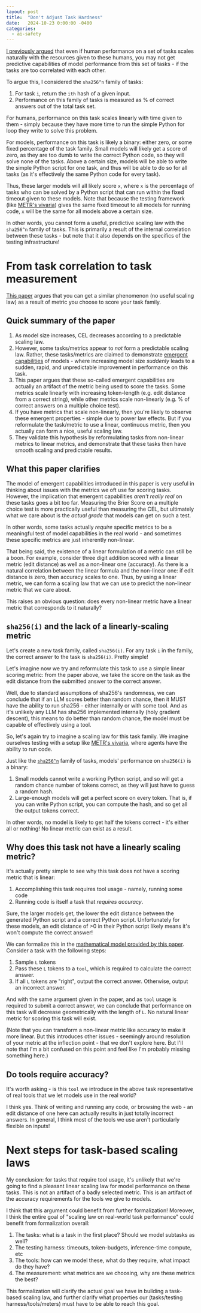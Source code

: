 ```yaml
---
layout: post
title:  "Don't Adjust Task Hardness"
date:   2024-10-23 0:00:00 -0400
categories:
  - ai-safety
---
```


[I previously argued](https://www.naterush.io/posts/2024-10-10-on-task-based-scaling-laws.markdown) that even if human performance on a set of tasks scales naturally with the resources given to these humans, you may not get predictive capabilities of model performance from this set of tasks - if the tasks are too correlated with each other.

To argue this, I considered the `sha256^n` family of tasks: 
1. For task `i`, return the `ith` hash of a given input. 
2. Performance on this family of tasks is measured as % of correct answers out of the total task set. 

For humans, performance on this task scales linearly with time given to them - simply because they have more time to run the simple Python for loop they write to solve this problem.

For models, performance on this task is likely a binary: either zero, or some fixed percentage of the task family. Small models will likely get a score of zero, as they are too dumb to write the correct Python code, so they will solve none of the tasks. Above a certain size, models will be able to write the simple Python script for one task, and thus will be able to do so for all tasks (as it's effectively the same Python code for every task). 

Thus, these larger models will all likely score `x`, where `x` is the percentage of tasks who can be solved by a Python script that can run within the fixed timeout given to these models. Note that because the testing framework (like [METR's vivaria](https://vivaria.metr.org)) gives the same fixed timeout to all models for running code, `x` will be the same for all models above a certain size.

In other words, you cannot form a useful, predictive scaling law with the `sha256^n` family of tasks. This is primarily a result of the internal correlation between these tasks - but note that it also depends on the specifics of the testing infrastructure!

# From task correlation to task measurement

[This paper](https://arxiv.org/pdf/2304.15004) argues that you can get a similar phenomenon (no useful scaling law) as a result of metric you choose to score your task family.

## Quick summary of the paper

1. As model size increases, CEL decreases according to a predictable scaling law. 
2. However, some tasks/metrics appear to _not_ form a predictable scaling law. Rather, these tasks/metrics are claimed to demonstrate [emergent capabilities](https://openreview.net/pdf?id=yzkSU5zdwD#) of models - where increasing model size _suddenly_ leads to a sudden, rapid, and unpredictable improvement in performance on this task. 
3. This paper argues that these so-called emergent capabilities are actually an artifact of the metric being used to score the tasks. Some metrics scale linearly with increasing token-length (e.g. edit distance from a correct string), while other metrics scale non-linearly (e.g. % of correct answers on a multiple choice test).
4. If you have metrics that scale non-linearly, then you're likely to observe these emergent properties - simple due to power law effects. But if you reformulate the task/metric to use a linear, continuous metric, then you actually can form a nice, useful scaling law. 
5. They validate this hypothesis by reformulating tasks from non-linear metrics to linear metrics, and demonstrate that these tasks then have smooth scaling and predictable results. 

## What this paper clarifies

The model of emergent capabilities introduced in this paper is very useful in thinking about issues with the metrics we oft use for scoring tasks. However, the implication that emergent capabilities _aren't really real_ on these tasks goes a bit too far. Measuring the Brier Score on a multiple choice test is more practically useful than measuring the CEL, but ultimately what we care about is the _actual grade_ that models can get on such a test. 

In other words, some tasks actually _require_ specific metrics to be a meaningful test of model capabilities in the real world - and sometimes these specific metrics are just inherently non-linear. 

That being said, the existence of a linear formulation of a metric can still be a boon. For example, consider three digit addition scored with a linear metric (edit distance) as well as a non-linear one (accuracy). As there is a natural correlation between the linear formula and the non-linear one: if edit distance is zero, then accuracy scales to one. Thus, by using a linear metric, we can form a scaling law that we can use to predict the non-linear metric that we care about.

This raises an obvious question: does every non-linear metric have a linear metric that corresponds to it naturally?

## `sha256(i)` and the lack of a linearly-scaling metric

Let's create a new task family, called `sha256(i)`. For any task `i` in the family, the correct answer to the task is `sha256(i)`. Pretty simple! 

Let's imagine now we try and reformulate this task to use a simple linear scoring metric: from the paper above, we take the score on the task as the edit distance from the submitted answer to the correct answer.

Well, due to standard assumptions of sha256's randomness, we can conclude that if an LLM scores better than random chance, then it MUST have the ability to run sha256 - either internally or with some tool. And as it's unlikely any LLM has sha256 implemented internally (holy gradient descent), this means to do better than random chance, the model must be capable of effectively using a tool.

So, let's again try to imagine a scaling law for this task family. We imagine ourselves testing with a setup like [METR's vivaria](https://vivaria.metr.org), where agents have the ability to run code.

Just like the [`sha256^n`](https://www.naterush.io/posts/2024-10-10-on-task-based-scaling-laws.markdown) family of tasks, models' performance on `sha256(i)` is a binary: 
1. Small models cannot write a working Python script, and so will get a random chance number of tokens correct, as they will just have to guess a random hash.
2. Large-enough models will get a perfect score on every token. That is, if you can write Python script, you can compute the hash, and so get all the output tokens correct. 

In other words, no model is likely to get half the tokens correct - it's either all or nothing! No linear metric can exist as a result.

## Why does this task not have a linearly scaling metric?

It's actually pretty simple to see why this task does not have a scoring metric that is linear:
1. Accomplishing this task requires tool usage - namely, running some code
2. Running code is itself a task that _requires accuracy_. 

Sure, the larger models get, the lower the edit distance between the generated Python script and a correct Python script. Unfortunately for these models, an edit distance of >0 in their Python script likely means it's won't compute the correct answer!

We can formalize this in the [mathematical model provided by this paper](https://arxiv.org/pdf/2304.15004). Consider a task with the following steps:
1. Sample `L` tokens
2. Pass these `L` tokens to a `tool`, which is required to calculate the correct answer.
3. If all `L` tokens are "right", output the correct answer. Otherwise, output an incorrect answer.

And with the same argument given in the paper, and as `tool` usage is required to submit a correct answer, we can conclude that performance on this task will decrease geometrically with the length of `L`. No natural linear metric for scoring this task will exist. 

(Note that you can transform a non-linear metric like accuracy to make it more linear. But this introduces other issues - seemingly around resolution of your metric at the inflection point - that we don't explore here. But I'll note that I'm a bit confused on this point and feel like I'm probably missing something here.)

## Do tools require accuracy?

It's worth asking - is this `tool` we introduce in the above task representative of real tools that we let models use in the real world? 

I think yes. Think of writing and running any code, or browsing the web - an edit distance of one here can actually results in just totally incorrect answers. In general, I think most of the tools we use aren't particularly flexible on inputs!

# Next steps for task-based scaling laws

My conclusion: for tasks that require tool usage, it's unlikely that we're going to find a pleasant linear scaling law for model performance on these tasks. This is not an artifact of a badly selected metric. This is an artifact of the accuracy requirements for the tools we give to models. 

I think that this argument could benefit from further formalization! Moreover, I think the entire goal of "scaling law on real-world task performance" could benefit from formalization overall:
1. The tasks: what is a task in the first place? Should we model subtasks as well? 
1. The testing harness: timeouts, token-budgets, inference-time compute, etc
2. The tools: how can we model these, what do they require, what impact do they have?
3. The measurement: what metrics are we choosing, why are these metrics the best? 

This formalization will clarify the actual goal we have in building a task-based scaling law, and further clarify what properties our (tasks/testing harness/tools/meters) must have to be able to reach this goal.